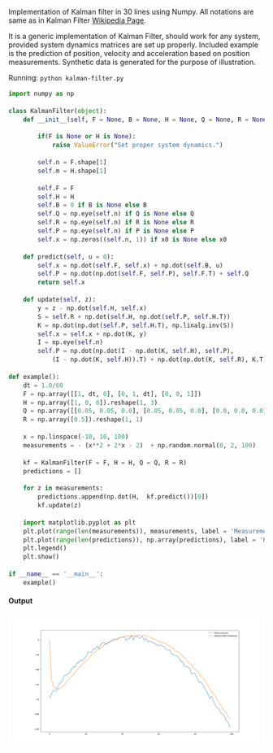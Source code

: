 Implementation of Kalman filter in 30 lines using Numpy. All notations are same as in Kalman Filter [Wikipedia Page](https://en.wikipedia.org/wiki/Kalman_filter).   

It is a generic implementation of Kalman Filter, should work for any system, provided system dynamics matrices are set up properly. Included example is the prediction of position, velocity and acceleration based on position measurements. Synthetic data is generated for the purpose of illustration.           

Running: ```python kalman-filter.py```

```python
import numpy as np

class KalmanFilter(object):
    def __init__(self, F = None, B = None, H = None, Q = None, R = None, P = None, x0 = None):

        if(F is None or H is None):
            raise ValueError("Set proper system dynamics.")

        self.n = F.shape[1]
        self.m = H.shape[1]

        self.F = F
        self.H = H
        self.B = 0 if B is None else B
        self.Q = np.eye(self.n) if Q is None else Q
        self.R = np.eye(self.n) if R is None else R
        self.P = np.eye(self.n) if P is None else P
        self.x = np.zeros((self.n, 1)) if x0 is None else x0

    def predict(self, u = 0):
        self.x = np.dot(self.F, self.x) + np.dot(self.B, u)
        self.P = np.dot(np.dot(self.F, self.P), self.F.T) + self.Q
        return self.x

    def update(self, z):
        y = z - np.dot(self.H, self.x)
        S = self.R + np.dot(self.H, np.dot(self.P, self.H.T))
        K = np.dot(np.dot(self.P, self.H.T), np.linalg.inv(S))
        self.x = self.x + np.dot(K, y)
        I = np.eye(self.n)
        self.P = np.dot(np.dot(I - np.dot(K, self.H), self.P), 
        	(I - np.dot(K, self.H)).T) + np.dot(np.dot(K, self.R), K.T)

def example():
	dt = 1.0/60
	F = np.array([[1, dt, 0], [0, 1, dt], [0, 0, 1]])
	H = np.array([1, 0, 0]).reshape(1, 3)
	Q = np.array([[0.05, 0.05, 0.0], [0.05, 0.05, 0.0], [0.0, 0.0, 0.0]])
	R = np.array([0.5]).reshape(1, 1)

	x = np.linspace(-10, 10, 100)
	measurements = - (x**2 + 2*x - 2)  + np.random.normal(0, 2, 100)

	kf = KalmanFilter(F = F, H = H, Q = Q, R = R)
	predictions = []

	for z in measurements:
		predictions.append(np.dot(H,  kf.predict())[0])
		kf.update(z)

	import matplotlib.pyplot as plt
	plt.plot(range(len(measurements)), measurements, label = 'Measurements')
	plt.plot(range(len(predictions)), np.array(predictions), label = 'Kalman Filter Prediction')
	plt.legend()
	plt.show()

if __name__ == '__main__':
    example()
```

#### Output
![Result](asset/Figure_1.png)

